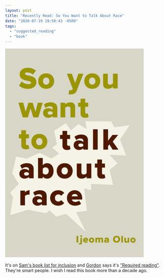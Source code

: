 ```yaml
---
layout: post
title: "Recently Read: So You Want to Talk About Race"
date: "2020-07-19 19:50:43 -0500"
tags:
  - "suggested_reading"
  - "book"
---
```


![So You Want to Talk About Race Cover](/images/posts/so-you-want-to-talk-about-race-cover.jpg)

It's on [Sam's book list for inclusion](https://samkapila.com/inclusion/) and [Gordon](https://gordonfontenot.com) says it's ["Required reading"](https://www.goodreads.com/review/show/3370282185?book_show_action=false). They're smart people. I wish I read this book more than a decade ago.
